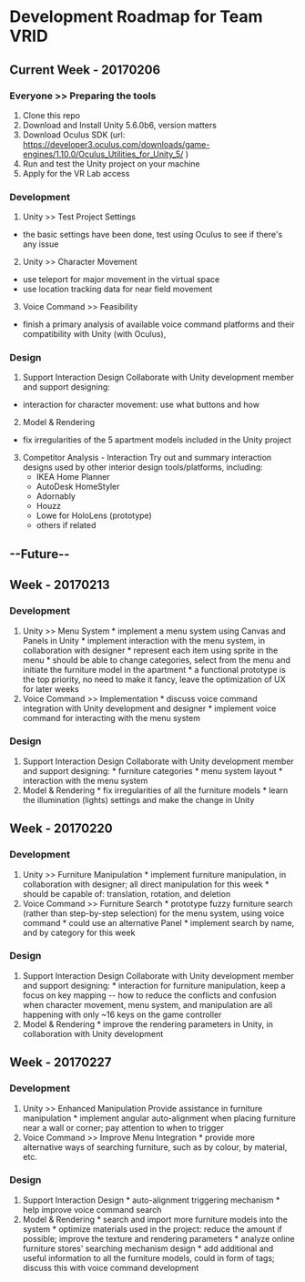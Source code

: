 # Development Roadmap for Team VRID

## Current Week - 20170206
### Everyone >> Preparing the tools
1. Clone this repo
2. Download and Install Unity 5.6.0b6, version matters
3. Download Oculus SDK (url: https://developer3.oculus.com/downloads/game-engines/1.10.0/Oculus_Utilities_for_Unity_5/ )
4. Run and test the Unity project on your machine
5. Apply for the VR Lab access
### Development
1. Unity >> Test Project Settings
  * the basic settings have been done, test using Oculus to see if there's any issue
2. Unity >> Character Movement
  * use teleport for major movement in the virtual space
  * use location tracking data for near field movement
3. Voice Command >> Feasibility
  * finish a primary analysis of available voice command platforms and their compatibility with Unity (with Oculus),
### Design
1. Support Interaction Design
  Collaborate with Unity development member and support designing:
  * interaction for character movement: use what buttons and how
2. Model & Rendering
  * fix irregularities of the 5 apartment models included in the Unity project
3. Competitor Analysis - Interaction
   Try out and summary interaction designs used by other interior design tools/platforms, including:
   * IKEA Home Planner
   * AutoDesk HomeStyler
   * Adornably
   * Houzz
   * Lowe for HoloLens (prototype)
   * others if related


## --Future--

## Week - 20170213
### Development
  1. Unity >> Menu System
    * implement a menu system using Canvas and Panels in Unity
    * implement interaction with the menu system, in collaboration with designer
    * represent each item using sprite in the menu
    * should be able to change categories, select from the menu and initiate the furniture model in the apartment
    * a functional prototype is the top priority, no need to make it fancy, leave the optimization of UX for later weeks
  2. Voice Command >> Implementation
    * discuss voice command integration with Unity development and designer
    * implement voice command for interacting with the menu system
### Design
  1. Support Interaction Design
    Collaborate with Unity development member and support designing:
    * furniture categories
    * menu system layout
    * interaction with the menu system
  2. Model & Rendering
    * fix irregularities of all the furniture models
    * learn the illumination (lights) settings and make the change in Unity

## Week - 20170220
### Development
  1. Unity >> Furniture Manipulation
    * implement furniture manipulation, in collaboration with designer; all direct manipulation for this week
    * should be capable of: translation, rotation, and deletion
  2. Voice Command >> Furniture Search
    * prototype fuzzy furniture search (rather than step-by-step selection) for the menu system, using voice command
    * could use an alternative Panel
    * implement search by name, and by category for this week
### Design
  1. Support Interaction Design
    Collaborate with Unity development member and support designing:
    * interaction for furniture manipulation, keep a focus on key mapping -- how to reduce the conflicts and confusion when character movement, menu system, and manipulation are all happening with only ~16 keys on the game controller
  2. Model & Rendering
    * improve the rendering parameters in Unity, in collaboration with Unity development


## Week - 20170227
### Development
  1. Unity >> Enhanced Manipulation
    Provide assistance in furniture manipulation
    * implement angular auto-alignment when placing furniture near a wall or corner; pay attention to when to trigger
  2. Voice Command >> Improve Menu Integration
    * provide more alternative ways of searching furniture, such as by colour, by material, etc.
### Design
  1. Support Interaction Design
    * auto-alignment triggering mechanism
    * help improve voice command search
  2. Model & Rendering
    * search and import more furniture models into the system
    * optimize materials used in the project: reduce the amount if possible; improve the texture and rendering parameters
    * analyze online furniture stores' searching mechanism design
    * add additional and useful information to all the furniture models, could in form of tags; discuss this with voice command development


<!-- ## Week - 20170306


## Week - 20170313


## Week - 20170320


## Week - 20170327


## Week - 20170403


## Week - 20170410


## Week - 20170417


## Week - 20170424


## Week - 20170501


## Week - 20170508 -->
